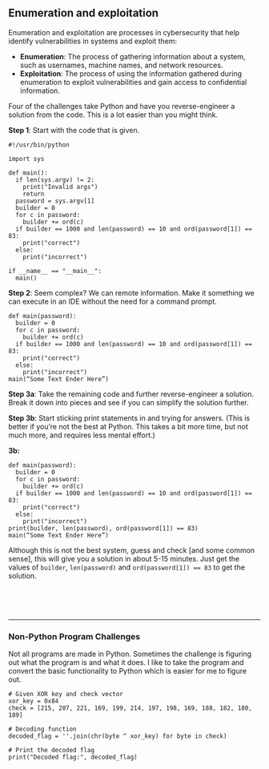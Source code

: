 ## Enumeration and exploitation
Enumeration and exploitation are processes in cybersecurity that help identify vulnerabilities in systems and exploit them:
* **Enumeration**: The process of gathering information about a system, such as usernames, machine names, and network resources. 
* **Exploitation**: The process of using the information gathered during enumeration to exploit vulnerabilities and gain access to confidential information.

Four of the challenges take Python and have you reverse-engineer a solution from the code. This is a lot easier than you might think. 

**Step 1**: Start with the code that is given. 
```
#!/usr/bin/python

import sys

def main():
  if len(sys.argv) != 2:
    print("Invalid args")
    return
  password = sys.argv[1]
  builder = 0
  for c in password:
    builder += ord(c)
  if builder == 1000 and len(password) == 10 and ord(password[1]) == 83:
    print("correct")
  else:
    print("incorrect")

if __name__ == "__main__":
  main()
```

**Step 2**: Seem complex? We can remote information. Make it something we can execute in an IDE without the need for a command prompt. 

```
def main(password):
  builder = 0
  for c in password:
    builder += ord(c)
  if builder == 1000 and len(password) == 10 and ord(password[1]) == 83:
    print("correct")
  else:
    print("incorrect")
main(“Some Text Ender Here”)
```

**Step 3a**: Take the remaining code and further reverse-engineer a solution. Break it down into pieces and see if you can simplify the solution further. 

**Step 3b**: Start sticking print statements in and trying for answers. (This is better if you’re not the best at Python. This takes a bit more time, but not much more, and requires less mental effort.) 

**3b:**
```
def main(password):
  builder = 0
  for c in password:
    builder += ord(c)
  if builder == 1000 and len(password) == 10 and ord(password[1]) == 83:
    print("correct")
  else:
    print("incorrect")
print(builder, len(password), ord(password[1]) == 83)
main(“Some Text Ender Here”)
```

Although this is not the best system, guess and check [and some common sense], this will give you a solution in about 5-15 minutes. Just get the values of ```builder```, ```len(password)``` and ```ord(password[1]) == 83``` to get the solution. 

</br></br></br>

---

### Non-Python Program Challenges

Not all programs are made in Python. Sometimes the challenge is figuring out what the program is and what it does. I like to take the program and convert the basic functionality to Python which is easier for me to figure out. 

```
# Given XOR key and check vector
xor_key = 0x84
check = [215, 207, 221, 169, 199, 214, 197, 198, 169, 188, 182, 180, 189]

# Decoding function
decoded_flag = ''.join(chr(byte ^ xor_key) for byte in check)

# Print the decoded flag
print("Decoded flag:", decoded_flag)
```
